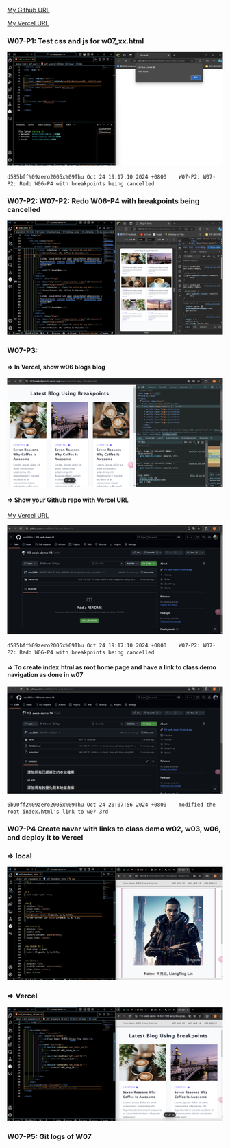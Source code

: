 [My Github URL](https://github.com/zero2005x/113-sweb-demo-14)

[My Vercel URL](https://w07-showdemo-14.vercel.app/)

### W07-P1: Test css and js for w07_xx.html

![](./images/w07_p1.png)

```
d585bff%09zero2005x%09Thu Oct 24 19:17:10 2024 +0800    W07-P2: W07-P2: Redo W06-P4 with breakpoints being cancelled
```

### W07-P2: W07-P2: Redo W06-P4 with breakpoints being cancelled


![](./images/w07_p2.png)


### W07-P3:

#### => In Vercel, show w06 blogs blog

![](./images/w07_p3-1.png)



#### => Show your Github repo with Vercel URL

[My Vercel URL](https://w07-showdemo-14.vercel.app/)

![](./images/w07_p3-2.png)

```
d585bff%09zero2005x%09Thu Oct 24 19:17:10 2024 +0800    W07-P2: W07-P2: Redo W06-P4 with breakpoints being cancelled
```

#### => To create index.html as root home page and have a link to class demo navigation as done in w07

![](./images/w07_p3-3.png)

```
6b90ff2%09zero2005x%09Thu Oct 24 20:07:56 2024 +0800    modified the root index.html's link to w07 3rd
```


### W07-P4 Create navar with links to class demo w02, w03, w06, and deploy it to Vercel

### => local

![](./images/w07_p4-1.png)
### => Vercel
![](./images/w07_p4-2.png)


### W07-P5: Git logs of W07

```

```

